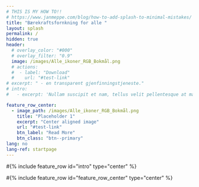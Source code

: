 ```yaml
---
# THIS IS MY HOW TO!!
# https://www.janmeppe.com/blog/how-to-add-splash-to-minimal-mistakes/
title: "Bærekraftsfornkning for alle "
layout: splash
permalink: /
hidden: true
header:
  # overlay_color: "#000"
  # overlay_filter: "0.9"
  image: /images/Alle_ikoner_RGB_Bokmål.png
  # actions:
  #  - label: "Download"
  #    url: "#test-link"
# excerpt: " - en transparent gjenfinningstjeneste."
# intro: 
#   - excerpt: 'Nullam suscipit et nam, tellus velit pellentesque at malesuada, enim eaque. Quis nulla, netus tempor in diam gravida tincidunt, *proin faucibus* voluptate felis id # sollicitudin. Centered with `type="center"`'

feature_row_center:
  - image_path: /images/Alle_ikoner_RGB_Bokmål.png
    title: "Placeholder 1"
    excerpt: "Center aligned image"
    url: "#test-link"
    btn_label: "Read More"
    btn_class: "btn--primary"
lang: no
lang-ref: startpage
---
```

#{% include feature_row id="intro" type="center" %}

#{% include feature_row id="feature_row_center" type="center" %}

